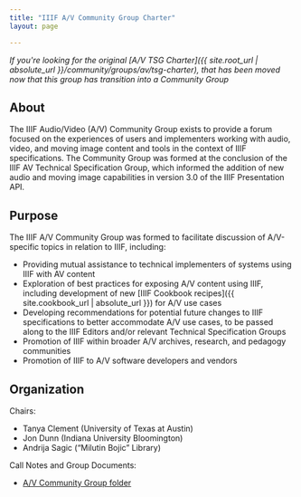 ```yaml
---
title: "IIIF A/V Community Group Charter"
layout: page

---
```


_If you're looking for the original [A/V TSG Charter]({{ site.root_url | absolute_url }}/community/groups/av/tsg-charter), that has been moved now that this group has transition into a Community Group_

## About

The IIIF Audio/Video (A/V) Community Group exists to provide a forum focused on the experiences of users and implementers working with audio, video, and moving image content and tools in the context of IIIF specifications. The Community Group was formed at the conclusion of the IIIF AV Technical Specification Group, which informed the addition of new audio and moving image capabilities in version 3.0 of the IIIF Presentation API.

## Purpose

The IIIF A/V Community Group was formed to facilitate discussion of A/V-specific topics in relation to IIIF, including:

*   Providing mutual assistance to technical implementers of systems using IIIF with AV content
*   Exploration of best practices for exposing A/V content using IIIF, including development of new [IIIF Cookbook recipes]({{ site.cookbook_url | absolute_url }}) for A/V use cases
*   Developing recommendations for potential future changes to IIIF specifications to better accommodate A/V use cases, to be passed along to the IIIF Editors and/or relevant Technical Specification Groups
*   Promotion of IIIF within broader A/V archives, research, and pedagogy communities
*   Promotion of IIIF to A/V software developers and vendors


## Organization

Chairs:

*   Tanya Clement (University of Texas at Austin)
*   Jon Dunn (Indiana University Bloomington)
*   Andrija Sagic (“Milutin Bojic” Library)

Call Notes and Group Documents:

*   [A/V Community Group folder](https://drive.google.com/drive/folders/0B8SS5OUXWs4GZ0ZfbEhIclhzb0k?usp=sharing)
